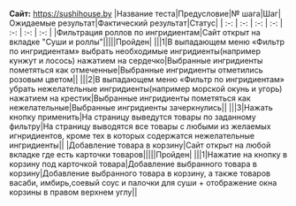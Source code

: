 **Сайт:** https://sushihouse.by
|Название теста|Предусловие|№ шага|Шаг|Ожидаемые результат|Фактический результат|Статус|
| :-: | :-: | :-: | :-: | :-: | :-: | :-: |
|Фильтрация роллов по ингридиентам|Сайт открыт на вкладке "Суши и роллы"|||||Пройден|
|||1|В выпадающем меню «Фильтр по ингридиентам» выбрать необходимые ингридиенты(например кунжут и лосось) нажатием на сердечко|Выбранные ингридиенты пометяться как отмеченные|Выбранные ингридиенты отметились розовым цветом||
|||2|В выпадающем меню «Фильтр по ингридиентам» убрать нежелательные ингридиенты(например морской окунь и угорь) нажатием на крестик|Выбранные ингридиенты пометяться как нежелательные|Выбранные ингридиенты зачеркнулись||
|||3|Нажать кнопку применить|На страницу выведутся товары по заданному фильтру|На страницу выводятся все товары с любыми из желаемых игнридиентов, кроме тех в которых содержатся нежелательные ингридиенты||
|Добавление товара в корзину|Сайт открыт на любой вкладке где есть карточки товаров|||||Пройден|
|||1|Нажатие на кнопку в корзину под карточкой товара|Добавление выбранного товара в корзину|Добавление выбранного товара в корзину, а также товаров васаби, имбирь,соевый соус и палочки для суши + отображение окна корзины в правом верхнем углу||
